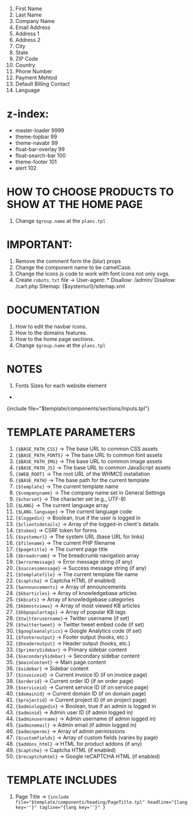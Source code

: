 <!-- Account Details -->
1. First Name
2. Last Name
3. Company Name
4. Email Address
5. Address 1
6. Address 2
7. City
8. State
9. ZIP Code
10. Country
11. Phone Number
12. Payment Mehtod
13. Default Billing Contact
14. Language

# z-index:
- master-loader 9999
- theme-topbar 99
- theme-navabr 99
- float-bar-overlay 99
- float-search-bar 100
- theme-footer 101
- alert 102


# HOW TO CHOOSE PRODUCTS TO SHOW AT THE HOME PAGE
1. Change `$group.name` at the `plans.tpl`


# IMPORTANT:
1. Remove the comment form the (blur) props
2. Change the component name to be camelCase.
3. Change the icons js code to work with font icons not only svgs.
4. Create `robots.txt` file
  ->  User-agent: *
      Disallow: /admin/
      Disallow: /cart.php
      Sitemap: {$systemurl}/sitemap.xml


# DOCUMENTATION
1. How to edit the navbar icons.
2. How to the domains features.
3. How to the home page sections.
4. Change `$group.name` at the `plans.tpl`



# NOTES
1. Fonts Sizes for each website element
  -

{include file="$template/components/sections/Inputs.tpl"}

# TEMPLATE PARAMETERS
1. `{$BASE_PATH_CSS}`   → The base URL to common CSS assets
2. `{$BASE_PATH_FONTS}` → The base URL to common font assets
3. `{$BASE_PATH_IMG}`   → The base URL to common image assets
4. `{$BASE_PATH_JS}`    → The base URL to common JavaScript assets
5. `{$WEB_ROOT}`        → The root URL of the WHMCS installation
6. `{$BASE_PATH}`       → The base path for the current template
7. `{$template}`        → The current template name
8. `{$companyname}`     → The company name set in General Settings
9. `{$charset}`         → The character set (e.g., UTF-8)
10. `{$LANG}`           → The current language array
11. `{$LANG.language}`  → The current language code
12. `{$loggedin}`       → Boolean, true if the user is logged in
13. `{$clientsdetails}` → Array of the logged-in client's details
14. `{$token}`          → CSRF token for forms
15. `{$systemurl}`      → The system URL (base URL for links)
16. `{$filename}`       → The current PHP filename
17. `{$pagetitle}`      → The current page title
18. `{$breadcrumb}`     → The breadcrumb navigation array
19. `{$errormessage}`   → Error message string (if any)
20. `{$successmessage}` → Success message string (if any)
21. `{$templatefile}`   → The current template file name
22. `{$captcha}`        → Captcha HTML (if enabled)
23. `{$announcements}`  → Array of announcements
24. `{$kbarticles}`     → Array of knowledgebase articles
25. `{$kbcats}`         → Array of knowledgebase categories
26. `{$kbmostviews}`    → Array of most viewed KB articles
27. `{$kbpopulartags}`  → Array of popular KB tags
28. `{$twitterusername}`→ Twitter username (if set)
29. `{$twittertweet}`   → Twitter tweet embed code (if set)
30. `{$googleanalytics}`→ Google Analytics code (if set)
31. `{$footeroutput}`   → Footer output (hooks, etc.)
32. `{$headeroutput}`   → Header output (hooks, etc.)
33. `{$primarySidebar}` → Primary sidebar content
34. `{$secondarySidebar}` → Secondary sidebar content
35. `{$mainContent}`    → Main page content
36. `{$sidebar}`        → Sidebar content
37. `{$invoiceid}`      → Current invoice ID (if on invoice page)
38. `{$orderid}`        → Current order ID (if on order page)
39. `{$serviceid}`      → Current service ID (if on service page)
40. `{$domainid}`       → Current domain ID (if on domain page)
41. `{$projectid}`      → Current project ID (if on project page)
42. `{$adminloggedin}`  → Boolean, true if an admin is logged in
43. `{$adminid}`        → Admin user ID (if admin logged in)
44. `{$adminusername}`  → Admin username (if admin logged in)
45. `{$adminemail}`     → Admin email (if admin logged in)
46. `{$adminperms}`     → Array of admin permissions
47. `{$customfields}`   → Array of custom fields (varies by page)
48. `{$addons_html}`    → HTML for product addons (if any)
49. `{$captcha}`        → Captcha HTML (if enabled)
50. `{$recaptchahtml}`  → Google reCAPTCHA HTML (if enabled)

# TEMPLATE INCLUDES
1. Page Title ->  `{include file="$template/components/heading/PageTitle.tpl" headline="{lang key=''}" tagline="{lang key=''}" }`